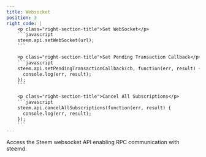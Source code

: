 ```yaml
---
title: Websocket
position: 3
right_code: |
    <p class="right-section-title">Set WebSocket</p>
    ```javascript
    steem.api.setWebSocket(url);
    ```

    <p class="right-section-title">Set Pending Transaction Callback</p>
    ```javascript
    steem.api.setPendingTransactionCallback(cb, function(err, result) {
      console.log(err, result);
    });
    ```

    <p class="right-section-title">Cancel All Subscriptions</p>
    ```javascript
    steem.api.cancelAllSubscriptions(function(err, result) {
      console.log(err, result);
    });
    ```
---
```


Access the Steem websocket API enabling RPC communication with steemd.
